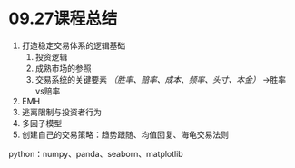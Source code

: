 # 09.27课程总结

1. 打造稳定交易体系的逻辑基础
   1. 投资逻辑
   2. 成熟市场的参照
   3. 交易系统的关键要素 *（胜率、赔率、成本、频率、头寸、本金）*
      ->胜率vs赔率
5. EMH
6. 逃离限制与投资者行为
4. 多因子模型
5. 创建自己的交易策略：趋势跟随、均值回复、海龟交易法则



python：numpy、panda、seaborn、matplotlib


